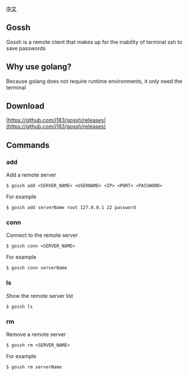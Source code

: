 [中文](https://zhuanlan.zhihu.com/p/35138805)

## Gossh

Gossh is a remote client that makes up for the inability of terminal ssh to save passwords

## Why use golang?

Because golang does not require runtime environments, it only need the terminal

## Download
[https://github.com/i183/gossh/releases](https://github.com/i183/gossh/releases)

## Commands
### add
Add a remote server
```
$ gossh add <SERVER_NAME> <USERNAME> <IP> <PORT> <PASSWORD>
```
For example
````
$ gossh add serverName root 127.0.0.1 22 password
````

### conn
Connect to the remote  server
```
$ gossh conn <SERVER_NAME>
```
For example
```
$ gossh conn serverName
```

### ls
Show the remote server list
```
$ gossh ls
```

### rm
Remove a remote server
```
$ gossh rm <SERVER_NAME>
```
For example
```
$ gossh rm serverName
```

